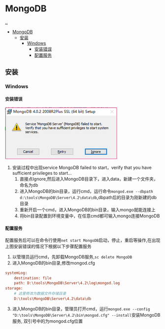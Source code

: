 # MongoDB

[..](database-catalog.md)

- [MongoDB](#mongodb)
  - [安装](#安装)
    - [Windows](#windows)
      - [安装错误](#安装错误)
      - [配置服务](#配置服务)

## 安装

### Windows

#### 安装错误

![](pic/mongodb-start-fail.png)
1. 安装过程中出现service MongoDB failed to start，verify that you have sufficient privileges to start...
   1. 直接点Ignore,然后进入MongoDB目录下，进入data，新建一个文件夹，命名为db
   2. 进入MongoDB的bin目录，运行cmd，运行命令`mongod.exe --dbpath d:\tools\MongoDB\Server\4.2\data\db`,dbpath后的目录为刚新建的db目录
   3. 重新开启一个cmd，进入MongoDB的bin目录，输入mongo就能连接上
   4. 将bin目录配置到环境变量中，在任意cmd都可输入mongo连接MongoDB

#### 配置服务

配置服务后可以在命令行使用`net start MongoDB`启动，停止，重启等操作,在出现上图安装错误的情况下根据以下步骤配置服务

1. 以管理员运行cmd，先卸载MongoDB服务,`sc delete MongoDB`
2. 进入MongoDB的bin目录,修改mongod.cfg
```cfg
systemLog:
    destination: file
    path: D:\tools\MongoDB\Server\4.2\log\mongod.log
storage:
    # 这里修改为数据文件存储目录
    D:\tools\MongoDB\Server\4.2\data\db
```
3. 进入MongoDB的bin目录，管理员打开cmd，运行`mongod.exe --config "D:\tools\MongoDB\Server\4.2\bin\mongod.cfg" --install`安装MongoDB服务, 双引号中的为mongod.cfg位置